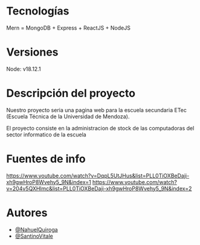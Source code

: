 
# Tecnologías

Mern = MongoDB + Express + ReactJS + NodeJS

# Versiones

Node: v18.12.1

# Descripción del proyecto

Nuestro proyecto seria una pagina web para la escuela secundaria ETec (Escuela Técnica de la Universidad de Mendoza).

El proyecto consiste en la administracion de stock de las computadoras del sector informatico de la escuela

# Fuentes  de info

https://www.youtube.com/watch?v=DqpL5UtJHus&list=PLL0TiOXBeDaji-xh9gwHroP8Wvehy5_9N&index=1
https://www.youtube.com/watch?v=204v5QXHlmc&list=PLL0TiOXBeDaji-xh9gwHroP8Wvehy5_9N&index=2

# Autores

- [@NahuelQuiroga](https://github.com/Tthenix)
- [@SantinoVitale](https://github.com/SantinoVitale)

